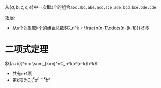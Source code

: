 从$\{a,b,c,d,e\}$中一次取`3`个的组合`abc,abd,abe,acd,ace,ade,bcd,bce,bde,cde`

拓展:

- 从`n`个对象取`k`个的组合总数$C_n^k = \frac{n(n-1)\cdots(n-(k-1))}{k!}$

# 二项式定理

${(a+b)}^n = \sum_{k=n}^nC_n^ka^{n-k}b^k$

- 共有`n+1`项
- 第`k`项为$C_n^ka^{n-k}b^k$

